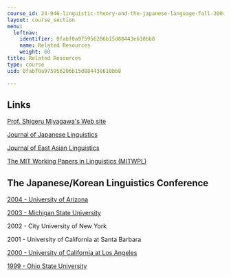 ```yaml
---
course_id: 24-946-linguistic-theory-and-the-japanese-language-fall-2004
layout: course_section
menu:
  leftnav:
    identifier: 0fabf0a975956206b15d88443e610bb8
    name: Related Resources
    weight: 60
title: Related Resources
type: course
uid: 0fabf0a975956206b15d88443e610bb8

---
```


Links
-----

[Prof. Shigeru Miyagawa's Web site](http://www.shigerumiyagawa.com/)

[Journal of Japanese Linguistics](https://easc.osu.edu/ijs/jjl)

[Journal of East Asian Linguistics](https://www.springer.com/journal/10831)

[The MIT Working Papers in Linguistics (MITWPL)](http://web.mit.edu/mitwpl/)

The Japanese/Korean Linguistics Conference
------------------------------------------

[2004 - University of Arizona](http://www.arizona.edu/)

[2003 - Michigan State University](https://msu.edu/)

2002 - City University of New York

2001 - University of California at Santa Barbara

[2000 - University of California at Los Angeles](http://www.lib.berkeley.edu/uchistory/general_history/campuses/ucla/bibliography.html)

[1999 - Ohio State University](http://linguistlist.org/issues/10/10-799.html)